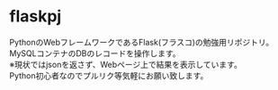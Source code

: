 # flaskpj
PythonのWebフレームワークであるFlask(フラスコ)の勉強用リポジトリ。<br>
MySQLコンテナのDBのレコードを操作します。<br>
※現状ではjsonを返さず、Webページ上で結果を表示しています。<br>
Python初心者なのでプルリク等気軽にお願い致します。
